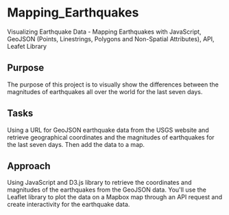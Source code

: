 # Mapping_Earthquakes
Visualizing Earthquake Data - Mapping Earthquakes with JavaScript, GeoJSON (Points, Linestrings, Polygons and Non-Spatial Attributes), API, Leafet Library

## Purpose
The purpose of this project is to visually show the differences between the magnitudes of earthquakes all over the world for the last seven days.

## Tasks
Using a URL for GeoJSON earthquake data from the USGS website and retrieve geographical coordinates and the magnitudes of earthquakes for the last seven days. Then add the data to a map.

## Approach
Using JavaScript and D3.js library to retrieve the coordinates and magnitudes of the earthquakes from the GeoJSON data. You'll use the Leaflet library to plot the data on a Mapbox map through an API request and create interactivity for the earthquake data.
